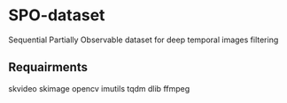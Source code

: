 # SPO-dataset
Sequential Partially Observable dataset for deep temporal images filtering

## Requairments
skvideo
skimage
opencv
imutils
tqdm
dlib
ffmpeg 